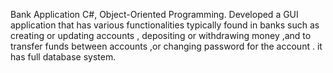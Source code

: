 Bank Application
C#, Object-Oriented Programming.
Developed a GUI application that has various functionalities typically found in banks such as creating or updating accounts , depositing or withdrawing money ,and to transfer funds between accounts ,or changing password for the account . it has full database system.
